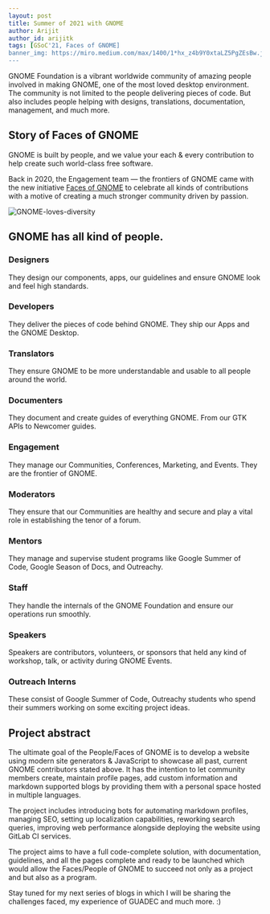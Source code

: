 ```yaml
---
layout: post
title: Summer of 2021 with GNOME
author: Arijit
author_id: arijitk
tags: [GSoC'21, Faces of GNOME]
banner_img: https://miro.medium.com/max/1400/1*hx_z4b9Y0xtaLZ5PgZEsBw.jpeg
---
```


GNOME Foundation is a vibrant worldwide community of amazing people involved in making GNOME, one of the most loved desktop environment. The community is not limited to the people delivering pieces of code. But also includes people helping with designs, translations, documentation, management, and much more.

## Story of Faces of GNOME

GNOME is built by people, and we value your each & every contribution to help create such world-class free software.

Back in 2020, the Engagement team — the frontiers of GNOME came with the new initiative [Faces of GNOME][1] to celebrate all kinds of contributions with a motive of creating a much stronger community driven by passion.

![GNOME-loves-diversity][2]

## GNOME has all kind of people.

###  Designers
They design our components, apps, our guidelines and ensure GNOME look and feel high standards.

### Developers
They deliver the pieces of code behind GNOME. They ship our Apps and the GNOME Desktop.

### Translators
They ensure GNOME to be more understandable and usable to all people around the world.

### Documenters
They document and create guides of everything GNOME. From our GTK APIs to Newcomer guides.

### Engagement
They manage our Communities, Conferences, Marketing, and Events. They are the frontier of GNOME.

### Moderators
They ensure that our Communities are healthy and secure and play a vital role in establishing the tenor of a forum.

### Mentors
They manage and supervise student programs like Google Summer of Code, Google Season of Docs, and Outreachy.

### Staff
They handle the internals of the GNOME Foundation and ensure our operations run smoothly.

### Speakers
Speakers are contributors, volunteers, or sponsors that held any kind of workshop, talk, or activity during GNOME Events.

### Outreach Interns
These consist of Google Summer of Code, Outreachy students who spend their summers working on some exciting project ideas.

## Project abstract

The ultimate goal of the People/Faces of GNOME is to develop a website using modern site generators & JavaScript to showcase all past, current GNOME contributors stated above. It has the intention to let community members create, maintain profile pages, add custom information and markdown supported blogs by providing them with a personal space hosted in multiple languages.

The project includes introducing bots for automating markdown profiles, managing SEO, setting up localization capabilities, reworking search queries, improving web performance alongside deploying the website using GitLab CI services.

The project aims to have a full code-complete solution, with documentation, guidelines, and all the pages complete and ready to be launched which would allow the Faces/People of GNOME to succeed not only as a project and but also as a program.

Stay tuned for my next series of blogs in which I will be sharing the challenges faced, my experience of GUADEC and much more. :)

[1]: https://teams.pages.gitlab.gnome.org/Engagement/websites/people-of-gnome
[2]: https://miro.medium.com/max/800/1*N7Qe55ufzSMxfsaooMtxLQ.png